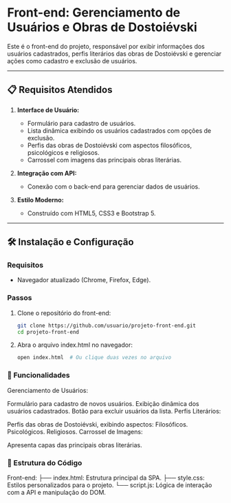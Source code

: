 # Front-end: Gerenciamento de Usuários e Obras de Dostoiévski

Este é o front-end do projeto, responsável por exibir informações dos usuários cadastrados, perfis literários das obras de Dostoiévski e gerenciar ações como cadastro e exclusão de usuários.

---

## 📋 Requisitos Atendidos

1. **Interface de Usuário:**
   - Formulário para cadastro de usuários.
   - Lista dinâmica exibindo os usuários cadastrados com opções de exclusão.
   - Perfis das obras de Dostoiévski com aspectos filosóficos, psicológicos e religiosos.
   - Carrossel com imagens das principais obras literárias.

2. **Integração com API:**
   - Conexão com o back-end para gerenciar dados de usuários.

3. **Estilo Moderno:**
   - Construído com HTML5, CSS3 e Bootstrap 5.

---

## 🛠️ Instalação e Configuração

### Requisitos
- Navegador atualizado (Chrome, Firefox, Edge).

### Passos
1. Clone o repositório do front-end:
   ```bash
   git clone https://github.com/usuario/projeto-front-end.git
   cd projeto-front-end
2. Abra o arquivo index.html no navegador:
   ```bash
   open index.html  # Ou clique duas vezes no arquivo


### 🚀 Funcionalidades
   Gerenciamento de Usuários:

   Formulário para cadastro de novos usuários.
   Exibição dinâmica dos usuários cadastrados.
   Botão para excluir usuários da lista.
   Perfis Literários:

   Perfis das obras de Dostoiévski, exibindo aspectos:
   Filosóficos.
   Psicológicos.
   Religiosos.
   Carrossel de Imagens:

   Apresenta capas das principais obras literárias.

### 📄 Estrutura do Código
   Front-end:
├── index.html: Estrutura principal da SPA.
├── style.css: Estilos personalizados para o projeto.
└── script.js: Lógica de interação com a API e manipulação do DOM.

